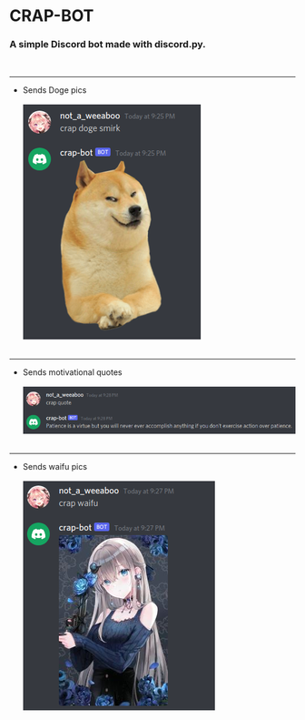 # CRAP-BOT

### A simple Discord bot made with discord<span></span>.py.
<br>

---
- Sends Doge pics<br><br>
![Alt text](images/doge.png)
<br><br>
---

- Sends motivational quotes<br><br>
![Alt text](images/quote.png)
<br><br>
---

- Sends waifu pics<br><br>
![Alt text](images/waifu.png)
<br><br><br>